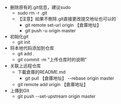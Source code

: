 - 删除原有的.git信息，建议sudo
  - sudo rm -r .git
  - 【注意】如果不刪除.git直接更改提交地址也可以的
    - git remote set-url origin 【倉庫地址】
    - git push -u origin master
- 初始化git
  - git init
- 将本地代码添加到仓库
  - git add .
  - git commit -m "上传仓库时的说明"
- 关联上远程仓库
  - 下載倉庫的README.md
    - git pull 【倉庫地址】  --rebase origin master
  - git remote add origin 【倉庫地址】
- 上傳到GIt
  - git push --set-upstream origin master

